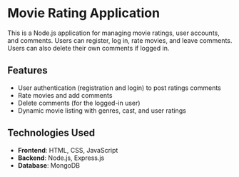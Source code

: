 # Movie Rating Application

This is a Node.js application for managing movie ratings, user accounts, and comments. Users can register, log in, rate movies, and leave comments. Users can also delete their own comments if logged in.

## Features
- User authentication (registration and login) to post ratings comments
- Rate movies and add comments
- Delete comments (for the logged-in user)
- Dynamic movie listing with genres, cast, and user ratings

## Technologies Used
- **Frontend**: HTML, CSS, JavaScript
- **Backend**: Node.js, Express.js
- **Database**: MongoDB
